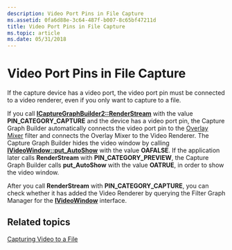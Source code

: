 ```yaml
---
description: Video Port Pins in File Capture
ms.assetid: 0fa6d88e-3c64-487f-b007-8c65bf47211d
title: Video Port Pins in File Capture
ms.topic: article
ms.date: 05/31/2018
---
```


# Video Port Pins in File Capture

If the capture device has a video port, the video port pin must be connected to a video renderer, even if you only want to capture to a file.

If you call [**ICaptureGraphBuilder2::RenderStream**](/windows/desktop/api/Strmif/nf-strmif-icapturegraphbuilder2-renderstream) with the value **PIN\_CATEGORY\_CAPTURE** and the device has a video port pin, the Capture Graph Builder automatically connects the video port pin to the [Overlay Mixer](overlay-mixer-filter.md) filter and connects the Overlay Mixer to the Video Renderer. The Capture Graph Builder hides the video window by calling [**IVideoWindow::put\_AutoShow**](/windows/desktop/api/Control/nf-control-ivideowindow-put_autoshow) with the value **OAFALSE**. If the application later calls **RenderStream** with **PIN\_CATEGORY\_PREVIEW**, the Capture Graph Builder calls **put\_AutoShow** with the value **OATRUE**, in order to show the video window.

After you call **RenderStream** with **PIN\_CATEGORY\_CAPTURE**, you can check whether it has added the Video Renderer by querying the Filter Graph Manager for the [**IVideoWindow**](/windows/desktop/api/Control/nn-control-ivideowindow) interface.

## Related topics

<dl> <dt>

[Capturing Video to a File](capturing-video-to-a-file.md)
</dt> </dl>

 

 



